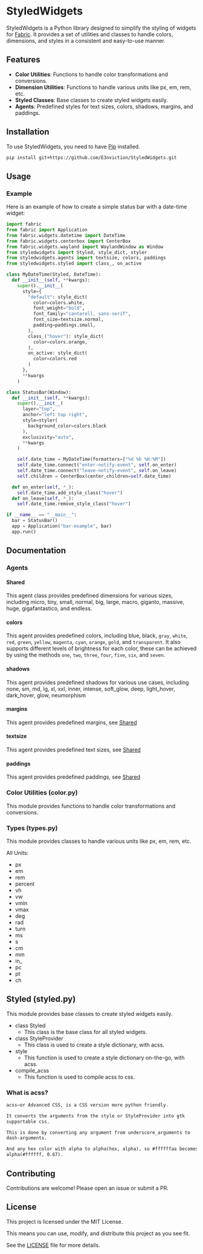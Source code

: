 # StyledWidgets

StyledWidgets is a Python library designed to simplify the styling of widgets for [Fabric](https://github.com/Fabric-Development/fabric). It provides a set of utilities and classes to handle colors, dimensions, and styles in a consistent and easy-to-use manner.

## Features

- **Color Utilities**: Functions to handle color transformations and conversions.
- **Dimension Utilities**: Functions to handle various units like px, em, rem, etc.
- **Styled Classes**: Base classes to create styled widgets easily.
- **Agents**: Predefined styles for text sizes, colors, shadows, margins, and paddings.

## Installation

To use StyledWidgets, you need to have [Pip](https://pypi.org/project/pip/) installed.

```bash
pip install git+https://github.com/E3nviction/StyledWidgets.git
```

## Usage

### Example

Here is an example of how to create a simple status bar with a date-time widget:

```py
import fabric
from fabric import Application
from fabric.widgets.datetime import DateTime
from fabric.widgets.centerbox import CenterBox
from fabric.widgets.wayland import WaylandWindow as Window
from styledwidgets import Styled, style_dict, styler
from styledwidgets.agents import textsize, colors, paddings
from styledwidgets.styled import class_, on_active

class MyDateTime(Styled, DateTime):
  def __init__(self, **kwargs):
    super().__init__(
      style={
        "default": style_dict(
          color=colors.white,
          font_weight="bold",
          font_family="cantarell, sans-serif",
          font_size=textsize.normal,
          padding=paddings.small,
        ),
        class_("hover"): style_dict(
          color=colors.orange,
        ),
        on_active: style_dict(
          color=colors.red
        )
      },
      **kwargs
    )

class StatusBar(Window):
  def __init__(self, **kwargs):
    super().__init__(
      layer="top",
      anchor="left top right",
      style=styler(
        background_color=colors.black
      ),
      exclusivity="auto",
      **kwargs
    )

    self.date_time = MyDateTime(formatters=["%d %b %H:%M"])
    self.date_time.connect("enter-notify-event", self.on_enter)
    self.date_time.connect("leave-notify-event", self.on_leave)
    self.children = CenterBox(center_children=self.date_time)

  def on_enter(self, *_):
    self.date_time.add_style_class("hover")
  def on_leave(self, *_):
    self.date_time.remove_style_class("hover")

if __name__ == "__main__":
  bar = StatusBar()
  app = Application("bar-example", bar)
  app.run()
```

## Documentation

### Agents

#### Shared

This agent class provides predefined dimensions for various sizes, including micro, tiny, small, normal, big, large, macro, giganto, massive, huge, gigafantastico, and endless.

#### colors

This agent provides predefined colors, including blue, black, `gray`, `white`, `red`, `green`, `yellow`, `magenta`, `cyan`, `orange`, `gold`, and `transparent`. It also supports different levels of brightness for each color, these can be achieved by using the methods `one`, `two`, `three`, `four`, `five`, `six`, and `seven`.

#### shadows

This agent provides predefined shadows for various use cases, including none, sm, md, lg, xl, xxl, inner, intense, soft_glow, deep, light_hover, dark_hover, glow, neumorphism

#### margins

This agent provides predefined margins, see [Shared](#shared)

#### textsize

This agent provides predefined text sizes, see [Shared](#shared)

#### paddings

This agent provides predefined paddings, see [Shared](#shared)

### Color Utilities (color.py)

This module provides functions to handle color transformations and conversions.

### Types (types.py)

This module provides classes to handle various units like px, em, rem, etc.

All Units:

- px
- em
- rem
- percent
- vh
- vw
- vmin
- vmax
- deg
- rad
- turn
- ms
- s
- cm
- mm
- in_
- pc
- pt
- ch

## Styled (styled.py)

This module provides base classes to create styled widgets easily.

- class Styled
  - This class is the base class for all styled widgets.
- class StyleProvider
  - This class is used to create a style dictionary, with acss.
- style
  - This function is used to create a style dictionary on-the-go, with acss.
- compile_acss
  - This function is used to compile acss to css.

### What is acss?

```txt
acss–or Advanced CSS, is a CSS version more python friendly.

It converts the arguments from the style or StyleProvider into gtk
supportable css.

This is done by converting any argument from underscore_arguments to
dash-arguments.

And any hex color with alpha to alpha(hex, alpha), so #ffffffaa becomes
alpha(#ffffff, 0.67).
```

## Contributing

Contributions are welcome! Please open an issue or submit a PR.

## License

This project is licensed under the MIT License.  

This means you can use, modify, and distribute this project as you see fit.  
  
See the [LICENSE](LICENSE) file for more details.
